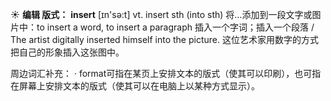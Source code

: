☀ <span class="category">**编辑 版式：**</span>
<span class="vocabulary">**insert**</span> [ɪn'sə:t] 
<span class="definition">vt. insert sth (into sth) 将…添加到一段文字或图片中：</span>to insert a word, to insert a paragraph 插入一个字词；插入一个段落 / The artist digitally inserted himself into the picture. 这位艺术家用数字的方式把自己的形象插入这张图中。

周边词汇补充：
· format可指在某页上安排文本的版式（使其可以印刷），也可指在屏幕上安排文本的版式（使其可以在电脑上以某种方式显示）。
